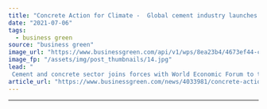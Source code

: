 ```yaml
---
title: "Concrete Action for Climate -  Global cement industry launches decarbonisation coalition"
date: "2021-07-06"
tags: 
  - business green
source: "business green"
image_url: "https://www.businessgreen.com/api/v1/wps/8ea23b4/4673ef44-c86d-45b1-8fb1-dee8ee77206c/5/concrete-185x114.jpg"
image_fp: "/assets/img/post_thumbnails/14.jpg"
lead: "
 Cement and concrete sector joins forces with World Economic Forum to try and accelerate efforts to deliver net zero emissions ..."
article_url: "https://www.businessgreen.com/news/4033981/concrete-action-climate-global-cement-industry-launches-decarbonisation-coalition"
---
```


---
